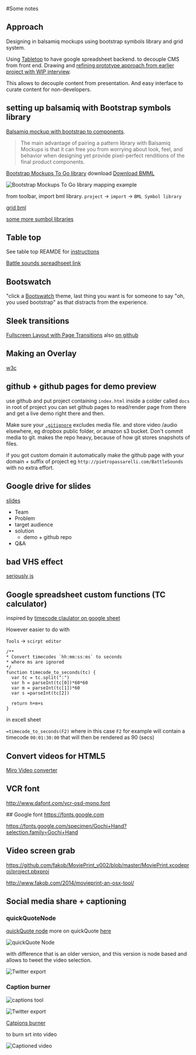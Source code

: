 #Some notes

## Approach
Designing in balsamiq mockups using bootstrap symbols library and grid system.

Using [Tabletop](https://github.com/jsoma/tabletop) to have google spreadsheet backend. to decouple CMS from front end. 
Drawing and [refining prototype approach from earlier project with WIP interview](https://github.com/pietrop/interactive-transcription-display-proof-of-concept). 

This allows to decouple content from presentation. And easy interface to curate content for non-developers.

## setting up balsamiq with Bootstrap symbols library

[Balsamiq mockup with bootstrap to components](https://blogs.balsamiq.com/ux/tag/bootstrap/).

>The main advantage of pairing a pattern library with Balsamiq Mockups is that it can free you from worrying about look, feel, and behavior when designing yet provide pixel-perfect renditions of the final product components.

[Bootstrap Mockups To Go library](https://mockupstogo.mybalsamiq.com/projects/web/Bootstrap) download [Download BMML](https://mockupstogo.mybalsamiq.com/projects/web/Bootstrap.bmml)

![Bootstrap Mockups To Go library mapping example](https://blogs.balsamiq.com/ux/files/2014/07/mockups-bootstrap.png)

from toolbar, import bml library.
`project` -> `import` -> `BML Symbol library`


[grid bml](https://mockupstogo.mybalsamiq.com/projects/template-bootstrap/grid)

[some more sumbol libraries](https://mockupstogo.mybalsamiq.com/projects)


## Table top 

See table top REAMDE for [instructions](https://github.com/jsoma/tabletop)

[Battle sounds spreadhseet link](https://docs.google.com/spreadsheets/d/1YlaEx8yftVVGlK7dcINtDdHZc3tZi_LUCJUNldtyXws/pubhtml)



## Bootswatch 

"click a [Bootswatch](https://bootswatch.com) theme, last thing you want is for someone to say "oh, you used bootstrap" as that distracts from the experience.


## Sleek transitions

[Fullscreen Layout with Page Transitions](http://tympanus.net/codrops/2013/04/23/fullscreen-layout-with-page-transitions/) also [on github](https://github.com/codrops/FullscreenLayoutPageTransitions)


## Making an Overlay 
[w3c](http://www.w3schools.com/howto/howto_js_fullscreen_overlay.asp)

## github + github pages for demo preview

use github and put project containing `index.html` inside a colder called `docs` in root of project you can set github pages to read/render page from there and get a live demo right there and then.

Make sure your [`.gitignore`](/.gitignore) excludes media file. and store video /audio elsewhere, eg dropbox public folder, or amazon s3 bucket. Don't commit media to git. makes the repo heavy, because of how git stores snapshots of files.

if you got custom domain it automatically make the github page with your domain + suffix of project eg `http://pietropassarelli.com/BattleSounds` with no extra effort. 

## Google drive for slides 

[slides](https://docs.google.com/presentation/d/19TB4CpkCDqMJQvhmZF3I9AN7IQ0VsIA8nsfpdHkfDss/edit#slide=id.p)

- Team 
- Problem 
- target audience
- solution
	- demo + github repo
- Q&A

## bad VHS effect

[seriously js](http://seriouslyjs.org/)

## Google spreadsheet custom functions (TC calculator)
inspired by [timecode claulator on google sheet](https://latenitefilms.com/blog/calculating-timecode-in-google-sheets/)

However easier to do with 

`Tools` -> `scirpt editor`

```
/**
* Convert timecodes `hh:mm:ss:ms` to seconds
* where ms are ignored
*/
function timecode_to_seconds(tc) {
  var tc = tc.split(":")
  var h = parseInt(tc[0])*60*60
  var m = parseInt(tc[1])*60
  var s =parseInt(tc[2])
  
  return h+m+s
}
```

in excell sheet

`=timecode_to_seconds(F2)` where in this case `F2` for example will contain a timecode `00:01:30:00` that will then be rendered as 90 (secs)



## Convert videos for HTML5 
[Miro Video converter](http://www.getmiro.com)



## VCR font 

http://www.dafont.com/vcr-osd-mono.font


## Google font 
https://fonts.google.com

https://fonts.google.com/specimen/Gochi+Hand?selection.family=Gochi+Hand


## Video screen grab 
https://github.com/fakob/MoviePrint_v002/blob/master/MoviePrint.xcodeproj/project.pbxproj

http://www.fakob.com/2014/movieprint-an-osx-tool/


## Social media share + captioning

### quickQuoteNode
[quickQuote node](https://github.com/pietrop/quickQuoteNode)
more on quickQuote [here](pietropassarelli.com/quickQuote.html)

![quickQuote Node](/img/quickQuoteNode.png)

with difference that is an older version, and this version is node based and allows to tweet the video selection.

![Twitter export](/img/twitter.png)

### Caption burner 

![captions tool](/img/captions.png)

![Twitter export](/img/twitter_captions.png)

[Catpions burner ](http://voxmedia.github.io/captions_burner/)

to burn srt into video 

![Captioned video ](/img/captioned_video.png)